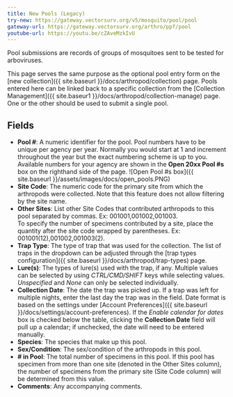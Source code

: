 ```yaml
---
title: New Pools (Legacy)
try-new: https://gateway.vectorsurv.org/v5/mosquito/pool/pool
gateway-url: https://gateway.vectorsurv.org/arthro/ppf/pool
youtube-url: https://youtu.be/cZAveMzkIvU
---
```


Pool submissions are records of groups of mosquitoes sent to be tested for arboviruses.

This page serves the same purpose as the optional pool entry form on the [new collection]({{ site.baseurl }}/docs/arthropod/collection) page. Pools entered here can be linked back to a specific collection from the [Collection Management]({{ site.baseur1 }}/docs/arthropod/collection-manage) page. One or the other should be used to submit a single pool.

## Fields

- **Pool #**: A numeric identifier for the pool. Pool numbers have to be unique per agency per year. Normally you would start at 1 and increment throughout the year but the exact numbering scheme is up to you. Available numbers for your agency are shown in the **Open 20xx Pool #s** box on the righthand side of the page.
  ![Open Pool #s box]({{ site.baseurl }}/assets/images/docs/open_pools.PNG)
- **Site Code**: The numeric code for the primary site from which the arthropods were collected. Note that this feature does not allow filtering by the site name.
- **Other Sites**: List other Site Codes that contributed arthropods to this pool separated by commas. Ex: 001001,001002,001003.  
  To specify the number of specimens contributed by a site, place the quantity after the site code wrapped by parentheses. Ex: 001001(12),001002,001003(2).
- **Trap Type**: The type of trap that was used for the collection. The list of traps in the dropdown can be adjusted through the [trap types configuration]({{ site.baseurl }}/docs/arthropod/trap-types) page.
- **Lure(s)**: The types of lure(s) used with the trap, if any. Multiple values can be selected by using _CTRL/CMD/SHIFT_ keys while selecting values. _Unspecified_ and _None_ can only be selected individually.
- **Collection Date**: The date the trap was picked up. If a trap was left for multiple nights, enter the last day the trap was in the field. Date format is based on the settings under [Account Preferences]({{ site.baseurl }}/docs/settings/account-preferences). If the _Enable calendar for dates_ box is checked below the table, clicking the **Collection Date** field will pull up a calendar; if unchecked, the date will need to be entered manually.
- **Species**: The species that make up this pool.
- **Sex/Condition**: The sex/condition of the arthropods in this pool.
- **# in Pool**: The total number of specimens in this pool. If this pool has specimen from more than one site (denoted in the Other Sites column), the number of specimens from the primary site (Site Code column) will be determined from this value.
- **Comments**: Any accompanying comments.
